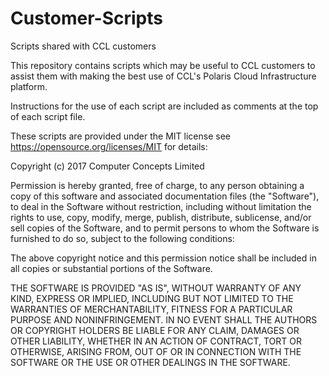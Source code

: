 # Customer-Scripts
Scripts shared with CCL customers

This repository contains scripts which may be useful to CCL customers to assist them with making the best use of CCL's Polaris Cloud Infrastructure platform.

Instructions for the use of each script are included as comments at the top of each script file.

These scripts are provided under the MIT license see https://opensource.org/licenses/MIT for details:

Copyright (c) 2017 Computer Concepts Limited

Permission is hereby granted, free of charge, to any person obtaining a copy of this software and associated documentation files (the "Software"), to deal in the Software without restriction, including without limitation the rights to use, copy, modify, merge, publish, distribute, sublicense, and/or sell copies of the Software, and to permit persons to whom the Software is furnished to do so, subject to the following conditions:

The above copyright notice and this permission notice shall be included in all copies or substantial portions of the Software.

THE SOFTWARE IS PROVIDED "AS IS", WITHOUT WARRANTY OF ANY KIND, EXPRESS OR IMPLIED, INCLUDING BUT NOT LIMITED TO THE WARRANTIES OF MERCHANTABILITY, FITNESS FOR A PARTICULAR PURPOSE AND NONINFRINGEMENT. IN NO EVENT SHALL THE AUTHORS OR COPYRIGHT HOLDERS BE LIABLE FOR ANY CLAIM, DAMAGES OR OTHER LIABILITY, WHETHER IN AN ACTION OF CONTRACT, TORT OR OTHERWISE, ARISING FROM, OUT OF OR IN CONNECTION WITH THE SOFTWARE OR THE USE OR OTHER DEALINGS IN THE SOFTWARE.